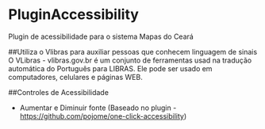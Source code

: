 # PluginAccessibility
Plugin de acessibilidade para o sistema Mapas do Ceará


##Utiliza o Vlibras para auxiliar pessoas que conhecem linguagem de sinais 
O VLibras - vlibras.gov.br é um conjunto de ferramentas usad na tradução automática do Português para LIBRAS. Ele pode ser usado em computadores, celulares e páginas WEB.


##Controles de Acessibilidade
- Aumentar e Diminuir fonte (Baseado no plugin - https://github.com/pojome/one-click-accessibility)
